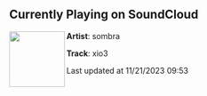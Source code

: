 ## Currently Playing on SoundCloud

[<img align="left" width="100" src="https://i1.sndcdn.com/artworks-2bJIEFNooCiXCYdx-hzlSCg-t500x500.jpg">](https://soundcloud.com/ssssombra/xio3)

**Artist**: sombra 

**Track**: xio3

Last updated at 11/21/2023 09:53
